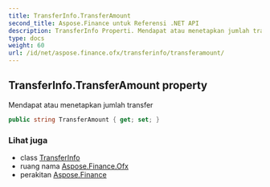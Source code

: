 ```yaml
---
title: TransferInfo.TransferAmount
second_title: Aspose.Finance untuk Referensi .NET API
description: TransferInfo Properti. Mendapat atau menetapkan jumlah transfer
type: docs
weight: 60
url: /id/net/aspose.finance.ofx/transferinfo/transferamount/
---
```

## TransferInfo.TransferAmount property

Mendapat atau menetapkan jumlah transfer

```csharp
public string TransferAmount { get; set; }
```

### Lihat juga

* class [TransferInfo](../)
* ruang nama [Aspose.Finance.Ofx](../../transferinfo/)
* perakitan [Aspose.Finance](../../../)


